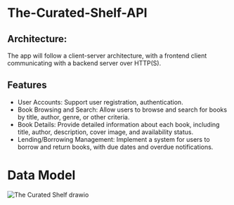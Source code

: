 # The-Curated-Shelf-API

## Architecture:

The app will follow a client-server architecture, with a frontend client communicating with a backend server over HTTP(S).

## Features

- User Accounts: Support user registration, authentication.
- Book Browsing and Search: Allow users to browse and search for books by title, author, genre, or other criteria.
- Book Details: Provide detailed information about each book, including title, author, description, cover image, and availability status.
- Lending/Borrowing Management: Implement a system for users to borrow and return books, with due dates and overdue notifications.

# Data Model 
![The Curated Shelf drawio](https://github.com/willshepp28/The-Curated-Shelf-API/assets/28759252/0331a02c-f580-4270-95c9-a4e9e1ec8a6b)
